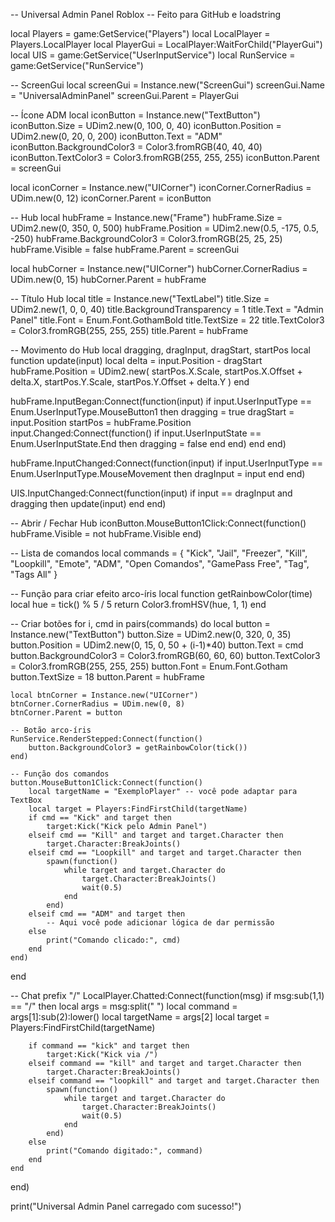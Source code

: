 -- Universal Admin Panel Roblox
-- Feito para GitHub e loadstring

local Players = game:GetService("Players")
local LocalPlayer = Players.LocalPlayer
local PlayerGui = LocalPlayer:WaitForChild("PlayerGui")
local UIS = game:GetService("UserInputService")
local RunService = game:GetService("RunService")

-- ScreenGui
local screenGui = Instance.new("ScreenGui")
screenGui.Name = "UniversalAdminPanel"
screenGui.Parent = PlayerGui

-- Ícone ADM
local iconButton = Instance.new("TextButton")
iconButton.Size = UDim2.new(0, 100, 0, 40)
iconButton.Position = UDim2.new(0, 20, 0, 200)
iconButton.Text = "ADM"
iconButton.BackgroundColor3 = Color3.fromRGB(40, 40, 40)
iconButton.TextColor3 = Color3.fromRGB(255, 255, 255)
iconButton.Parent = screenGui

local iconCorner = Instance.new("UICorner")
iconCorner.CornerRadius = UDim.new(0, 12)
iconCorner.Parent = iconButton

-- Hub
local hubFrame = Instance.new("Frame")
hubFrame.Size = UDim2.new(0, 350, 0, 500)
hubFrame.Position = UDim2.new(0.5, -175, 0.5, -250)
hubFrame.BackgroundColor3 = Color3.fromRGB(25, 25, 25)
hubFrame.Visible = false
hubFrame.Parent = screenGui

local hubCorner = Instance.new("UICorner")
hubCorner.CornerRadius = UDim.new(0, 15)
hubCorner.Parent = hubFrame

-- Título Hub
local title = Instance.new("TextLabel")
title.Size = UDim2.new(1, 0, 0, 40)
title.BackgroundTransparency = 1
title.Text = "Admin Panel"
title.Font = Enum.Font.GothamBold
title.TextSize = 22
title.TextColor3 = Color3.fromRGB(255, 255, 255)
title.Parent = hubFrame

-- Movimento do Hub
local dragging, dragInput, dragStart, startPos
local function update(input)
    local delta = input.Position - dragStart
    hubFrame.Position = UDim2.new(
        startPos.X.Scale,
        startPos.X.Offset + delta.X,
        startPos.Y.Scale,
        startPos.Y.Offset + delta.Y
    )
end

hubFrame.InputBegan:Connect(function(input)
    if input.UserInputType == Enum.UserInputType.MouseButton1 then
        dragging = true
        dragStart = input.Position
        startPos = hubFrame.Position
        input.Changed:Connect(function()
            if input.UserInputState == Enum.UserInputState.End then
                dragging = false
            end
        end)
    end
end)

hubFrame.InputChanged:Connect(function(input)
    if input.UserInputType == Enum.UserInputType.MouseMovement then
        dragInput = input
    end
end)

UIS.InputChanged:Connect(function(input)
    if input == dragInput and dragging then
        update(input)
    end
end)

-- Abrir / Fechar Hub
iconButton.MouseButton1Click:Connect(function()
    hubFrame.Visible = not hubFrame.Visible
end)

-- Lista de comandos
local commands = {
    "Kick", "Jail", "Freezer", "Kill", "Loopkill",
    "Emote", "ADM", "Open Comandos", "GamePass Free",
    "Tag", "Tags All"
}

-- Função para criar efeito arco-íris
local function getRainbowColor(time)
    local hue = tick() % 5 / 5
    return Color3.fromHSV(hue, 1, 1)
end

-- Criar botões
for i, cmd in pairs(commands) do
    local button = Instance.new("TextButton")
    button.Size = UDim2.new(0, 320, 0, 35)
    button.Position = UDim2.new(0, 15, 0, 50 + (i-1)*40)
    button.Text = cmd
    button.BackgroundColor3 = Color3.fromRGB(60, 60, 60)
    button.TextColor3 = Color3.fromRGB(255, 255, 255)
    button.Font = Enum.Font.Gotham
    button.TextSize = 18
    button.Parent = hubFrame

    local btnCorner = Instance.new("UICorner")
    btnCorner.CornerRadius = UDim.new(0, 8)
    btnCorner.Parent = button

    -- Botão arco-íris
    RunService.RenderStepped:Connect(function()
        button.BackgroundColor3 = getRainbowColor(tick())
    end)

    -- Função dos comandos
    button.MouseButton1Click:Connect(function()
        local targetName = "ExemploPlayer" -- você pode adaptar para TextBox
        local target = Players:FindFirstChild(targetName)
        if cmd == "Kick" and target then
            target:Kick("Kick pelo Admin Panel")
        elseif cmd == "Kill" and target and target.Character then
            target.Character:BreakJoints()
        elseif cmd == "Loopkill" and target and target.Character then
            spawn(function()
                while target and target.Character do
                    target.Character:BreakJoints()
                    wait(0.5)
                end
            end)
        elseif cmd == "ADM" and target then
            -- Aqui você pode adicionar lógica de dar permissão
        else
            print("Comando clicado:", cmd)
        end
    end)
end

-- Chat prefix "/"
LocalPlayer.Chatted:Connect(function(msg)
    if msg:sub(1,1) == "/" then
        local args = msg:split(" ")
        local command = args[1]:sub(2):lower()
        local targetName = args[2]
        local target = Players:FindFirstChild(targetName)
        
        if command == "kick" and target then
            target:Kick("Kick via /")
        elseif command == "kill" and target and target.Character then
            target.Character:BreakJoints()
        elseif command == "loopkill" and target and target.Character then
            spawn(function()
                while target and target.Character do
                    target.Character:BreakJoints()
                    wait(0.5)
                end
            end)
        else
            print("Comando digitado:", command)
        end
    end
end)

print("Universal Admin Panel carregado com sucesso!")
